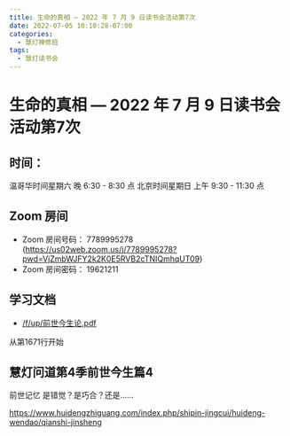 ```yaml
---
title: 生命的真相 — 2022 年 7 月 9 日读书会活动第7次
date: 2022-07-05 10:10:28-07:00
categories:
  - 慧灯禅修班
tags:
  - 慧灯读书会
---
```

# 生命的真相 — 2022 年 7 月 9 日读书会活动第7次

## 时间：

温哥华时间星期六 晚 6:30 - 8:30 点
北京时间星期日 上午 9:30 - 11:30 点

## Zoom 房间

- Zoom 房间号码： 7789995278 (https://us02web.zoom.us/j/7789995278?pwd=VjZmbWJFY2k2K0E5RVB2cTNIQmhqUT09)
- Zoom 房间密码： 19621211

## 学习文档

- [/f/up/前世今生论.pdf](http://huidengchanxiu.net/hdv/f/up/前世今生论.pdf)

从第1671行开始

## 慧灯问道第4季前世今生篇4 

前世记忆 是错觉？是巧合？还是…...

<https://www.huidengzhiguang.com/index.php/shipin-jingcui/huideng-wendao/qianshi-jinsheng>
